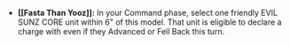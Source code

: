 - **[[Fasta Than Yooz]]:** In your Command phase, select one friendly EVIL SUNZ CORE unit within 6" of this model. That unit is eligible to declare a charge with even if they Advanced or Fell Back this turn.
